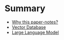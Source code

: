 # Summary
- [Why this paper-notes?](./ch0.md)
- [Vector Database](./ch1.md)
- [Large Language Model](./ch2.md)
